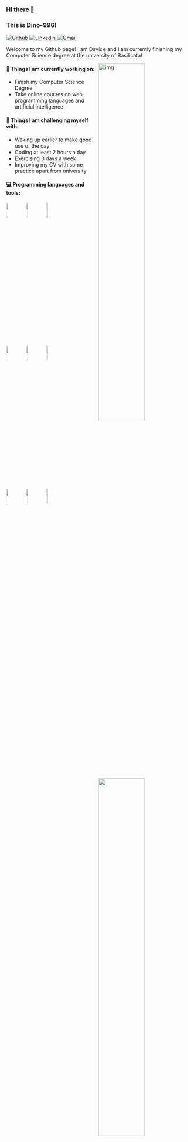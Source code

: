 ### Hi there 👋
### This is Dino-996!

[![Github](https://img.shields.io/badge/-Github-000?style=flat&logo=Github&logoColor=white)](https://github.com/Dino-996)
[![Linkedin](https://img.shields.io/badge/-LinkedIn-blue?style=flat&logo=Linkedin&logoColor=white)](https://www.linkedin.com/in/davidesabia)
[![Gmail](https://img.shields.io/badge/-Gmail-c14438?style=flat&logo=Gmail&logoColor=white)](mailto:davidesabia22@gmail.com)

Welcome to my Github page! I am Davide and I am currently finishing my Computer Science degree at the university of Basilicata!

<img align="right" alt="img" src="https://media.giphy.com/media/qgQUggAC3Pfv687qPC/giphy.gif" width="50%" height="auto" />


#### 🌱 Things I am currently working on: 
- Finish my Computer Science Degree 
- Take online courses on web programming languages ​​and artificial intelligence

#### :muscle: Things I am challenging myself with:
- Waking up earlier to make good use of the day
- Coding at least 2 hours a day
- Exercising 3 days a week
- Improving my CV with some practice apart from university

#### :computer: Programming languages and tools: 
<p>
	<img width="50%" align="right" src="https://github-readme-stats.vercel.app/api?username=Dino-996&show_icons=true&hide_border=true" />
  <code><img width="10%" src="https://www.vectorlogo.zone/logos/java/java-ar21.svg"></code>
  <code><img width="10%" src="https://www.vectorlogo.zone/logos/nodejs/nodejs-horizontal.svg"></code>
  <code><img width="10%" src="https://www.vectorlogo.zone/logos/git-scm/git-scm-ar21.svg"></code>
  <br />
  <code><img width="10%" src="https://www.vectorlogo.zone/logos/w3_html5/w3_html5-icon.svg"></code>
  <code><img width="10%" src="https://www.vectorlogo.zone/logos/w3_css/w3_css-icon.svg"></code>
  <code><img width="10%" src="https://www.vectorlogo.zone/logos/javascript/javascript-icon.svg"></code>
  <br />
  <code><img width="10%" src="https://www.vectorlogo.zone/logos/typescriptlang/typescriptlang-ar21.svg"></code>
  <code><img width="10%" src="https://www.vectorlogo.zone/logos/vuejs/vuejs-ar21.svg"></code>
  <code><img width="10%" src="https://www.vectorlogo.zone/logos/npmjs/npmjs-ar21.svg"></code>
</p>

